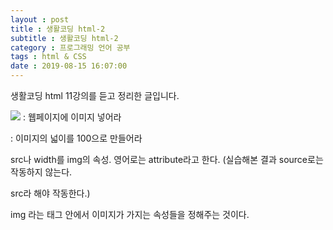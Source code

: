 ```yaml
---
layout : post
title : 생활코딩 html-2
subtitle : 생활코딩 html-2
category : 프로그래밍 언어 공부
tags : html & CSS
date : 2019-08-15 16:07:00
---
```


생활코딩 html 11강의를 듣고 정리한 글입니다.

<img src="이미지 파일명.jpg">  : 웹페이지에 이미지 넣어라

<img width="100%"> : 이미지의 넓이를 100으로 만들어라

src나 width를 img의 속성. 영어로는 attribute라고 한다. (실습해본 결과 source로는 작동하지 않는다.

 src라 해야 작동한다.)

img 라는 태그 안에서 이미지가 가지는 속성들을 정해주는 것이다.

​

